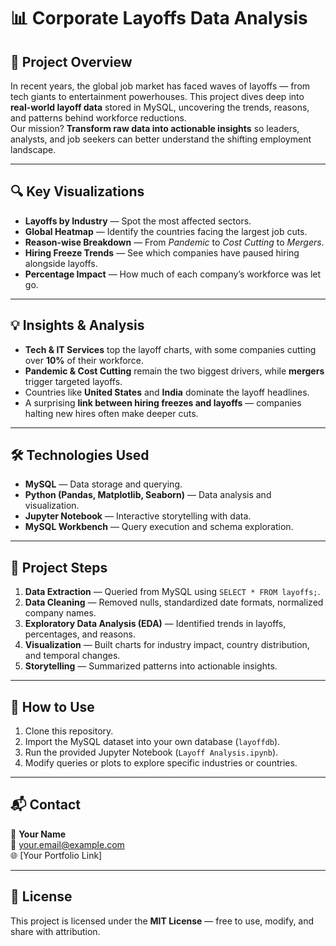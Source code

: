 # 📊 Corporate Layoffs Data Analysis

## 📖 Project Overview  
In recent years, the global job market has faced waves of layoffs — from tech giants to entertainment powerhouses. This project dives deep into **real-world layoff data** stored in MySQL, uncovering the trends, reasons, and patterns behind workforce reductions.  
Our mission? **Transform raw data into actionable insights** so leaders, analysts, and job seekers can better understand the shifting employment landscape.  

---

## 🔍 Key Visualizations  
- **Layoffs by Industry** — Spot the most affected sectors.  
- **Global Heatmap** — Identify the countries facing the largest job cuts.  
- **Reason-wise Breakdown** — From *Pandemic* to *Cost Cutting* to *Mergers*.  
- **Hiring Freeze Trends** — See which companies have paused hiring alongside layoffs.  
- **Percentage Impact** — How much of each company’s workforce was let go.  

---

## 💡 Insights & Analysis  
- **Tech & IT Services** top the layoff charts, with some companies cutting over **10%** of their workforce.  
- **Pandemic & Cost Cutting** remain the two biggest drivers, while **mergers** trigger targeted layoffs.  
- Countries like **United States** and **India** dominate the layoff headlines.  
- A surprising **link between hiring freezes and layoffs** — companies halting new hires often make deeper cuts.  

---

## 🛠 Technologies Used  
- **MySQL** — Data storage and querying.  
- **Python (Pandas, Matplotlib, Seaborn)** — Data analysis and visualization.  
- **Jupyter Notebook** — Interactive storytelling with data.  
- **MySQL Workbench** — Query execution and schema exploration.  

---

## 📂 Project Steps  
1. **Data Extraction** — Queried from MySQL using `SELECT * FROM layoffs;`.  
2. **Data Cleaning** — Removed nulls, standardized date formats, normalized company names.  
3. **Exploratory Data Analysis (EDA)** — Identified trends in layoffs, percentages, and reasons.  
4. **Visualization** — Built charts for industry impact, country distribution, and temporal changes.  
5. **Storytelling** — Summarized patterns into actionable insights.  

---

## 🚀 How to Use  
1. Clone this repository.  
2. Import the MySQL dataset into your own database (`layoffdb`).  
3. Run the provided Jupyter Notebook (`Layoff Analysis.ipynb`).  
4. Modify queries or plots to explore specific industries or countries.  

---

## 📬 Contact  
👤 **Your Name**  
📧 your.email@example.com  
🌐 [Your Portfolio Link]  

---

## 📜 License  
This project is licensed under the **MIT License** — free to use, modify, and share with attribution.  
